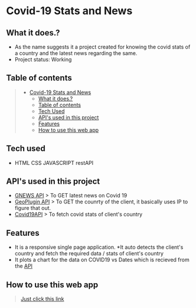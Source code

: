 # Covid-19 Stats and News

## What it does.?

* As the name suggests it a project created for knowing the covid stats of a country and the latest news regarding the same.
* Project status: Working



## Table of contents



> * [Covid-19 Stats and News](#title--repository-name)
>   * [What it does.?](#about--What-it-does.?)
>   * [Table of contents](#table-of-contents)
>   * [Tech Used](#Tech-used)
>   * [API's used in this project](#API's-used-in-this-project)
>   * [Features](#Features)
>   * [How to use this web app](#How-to-use-this-web-app)



## Tech used
* HTML CSS JAVASCRIPT restAPI

## API's used in this project
* [GNEWS API](https://gnews.io/ "GNEWS an alternative of google news") > To GET latest news on Covid 19
* [GeoPlugin API](https://www.geoplugin.com/ "geoPlugin") > To GET the counrty of the client, it basically uses IP to figure that out.
* [Covid19API](https://covid19api.com/ "covid19API") > To fetch covid stats of client's country

## Features
* It is a responsive single page application.
*It auto detects the client's country and fetch the required data / stats of client's country
* It plots a chart for the data on COVID19 vs Dates which is recieved from the [API](https://covid19api.com/) 

## How to use this web app
> [Just click this link ](https://vanshruhela.github.io/ "Covid Stats and Information")
